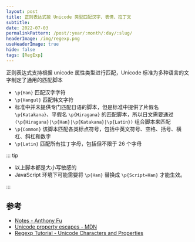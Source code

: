 ```yaml
---
layout: post
title: 正则表达式按 Unicode 类型匹配汉字、表情、拉丁文
subtitle:
date: 2022-07-03
permalinkPattern: /post/:year/:month/:day/:slug/
headerImage: /img/regexp.png
useHeaderImage: true
hide: false
tags: [RegExp]
---
```


正则表达式支持根据 unicode 属性类型进行匹配，Unicode 标准为多种语言的文字制定了通用的匹配脚本

- `\p{Han}` 匹配汉字字符
- `\p{Hangul}` 匹配韩文字符
- 标准中并未提供专门匹配日语的脚本，但是标准中提供了片假名 `\p{Katakana}`、平假名 `\p{Hiragana}` 的匹配脚本，所以日文需要通过 `(\p{Hiragana}|\p{Han}|\p{Katakana}|\p{Latin})` 组合脚本来匹配
- `\p{Common}` 该脚本匹配各类标点符号，包括中英文符号、空格、括号、横杠、斜杠和数字
- `\p{Latin}` 匹配所有拉丁字母，包括但不限于 26 个字母

::: tip

- 以上脚本都是大小写敏感的
- JavaScript 环境下可能需要将 `\p{Han}` 替换成 `\p{Script=Han}` 才能生效。

:::

## 参考

- [Notes - Anthony Fu](https://antfu.me/posts/match-chinese-characters)
- [Unicode property escapes - MDN](https://developer.mozilla.org/zh-CN/docs/Web/JavaScript/Guide/Regular_Expressions/Unicode_Property_Escapes)
- [Regexp Tutorial - Unicode Characters and Properties](https://www.regular-expressions.info/unicode.html)
